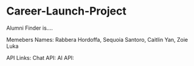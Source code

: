 # Career-Launch-Project
Alumni Finder is....

Memebers Names: 
    Rabbera Hordoffa,
    Sequoia Santoro,
    Caitlin Yan,
    Zoie Luka

API Links: 
    Chat API:
    AI API:

